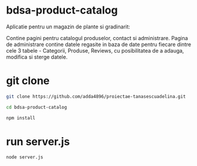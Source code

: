 # bdsa-product-catalog

Aplicatie pentru un magazin de plante si gradinarit:

Contine pagini pentru catalogul produselor, contact si administrare. 
Pagina de administrare contine datele regasite in baza de date pentru fiecare dintre cele 3 tabele - Categorii, Produse, Reviews, cu posibilitatea de a adauga, modifica si sterge datele.


# git clone

```bash
git clone https://github.com/adda4896/proiectae-tanasescuadelina.git

```

```bash
cd bdsa-product-catalog
```

```bash
npm install
```

# run server.js

```bash
node server.js
```

